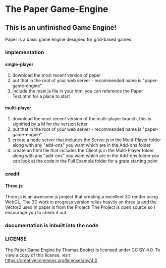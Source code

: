 # The Paper Game-Engine
## This is an unfinished Game Engine!

Paper is a basic game engine designed for grid-based games

### implementation
#### single-player
1. download the most recent version of paper
2. put that in the root of your web server - recommended name is "paper-game-engine"
3. include the main.js file in your html
you can reference the Paper Test.html for a place to start

#### multi-player
1. download the most recent version of the multi-player branch, this is signified by a M for the version letter
2. put that in the root of your web server - recommended name is "paper-game-engine"
3. create a node server that includes the Server.js in the Multi-Player folder along with any "add-ons" you want which are in the Add-ons folder
4. create an html file that includes the Client.js in the Multi-Player folder along with any "add-ons" you want which are in the Add-ons folder
you can look at the code in the Full Example folder for a grate starting point

### credit
#### Three.js
Three.js is an awesome js project that creating a excellent 3D render using WebGL.
The 3D work in progress version relies heavily on three.js and the Vector2 used in paper is from the Project!
The Project is open source so I encourage you to check it out.

### documentation is inbuilt into the code

### LICENSE
The Paper Game Engine by Thomas Booker is licensed under CC BY 4.0. To view a copy of this license, visit https://creativecommons.org/licenses/by/4.0
